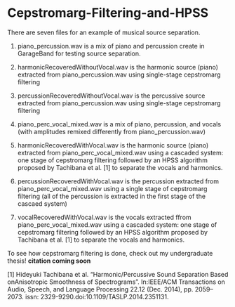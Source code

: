 # Cepstromarg-Filtering-and-HPSS

There are seven files for an example of musical source separation.
1. piano_percussion.wav is a mix of piano and percussion create in GarageBand for testing source separation.
2. harmonicRecoveredWithoutVocal.wav is the harmonic source (piano) extracted from piano_percussion.wav using single-stage cepstromarg filtering
3. percussionRecoveredWithoutVocal.wav is the percussive source extracted from piano_percussion.wav using single-stage cepstromarg filtering

4. piano_perc_vocal_mixed.wav is a mix of piano, percussion, and vocals (with amplitudes remixed differently from piano_percussion.wav)
5. harmonicRecoveredWithVocal.wav is the harmonic source (piano) extracted from piano_perc_vocal_mixed.wav using a cascaded system: one stage of cepstromarg filtering followed by an HPSS algorithm proposed by Tachibana et al. [1] to separate the vocals and harmonics.
6. percussionRecoveredWithVocal.wav is the percussion extracted from piano_perc_vocal_mixed.wav using a single stage of cepstromarg filtering (all of the percussion is extracted in the first stage of the cascaed system)
7. vocalRecoveredWithVocal.wav is the vocals extracted ffrom piano_perc_vocal_mixed.wav using a cascaded system: one stage of cepstromarg filtering followed by an HPSS algorithm proposed by Tachibana et al. [1] to separate the vocals and harmonics.

To see how cepstromarg filtering is done, check out my undergraduate thesis!  **citation coming soon**




[1] Hideyuki   Tachibana   et   al.   “Harmonic/Percussive   Sound   Separation   Based   onAnisotropic  Smoothness  of  Spectrograms”.  In:IEEE/ACM  Transactions  on  Audio, Speech,  and  Language  Processing 22.12 (Dec. 2014), pp. 2059–2073. issn: 2329-9290.doi:10.1109/TASLP.2014.2351131.
